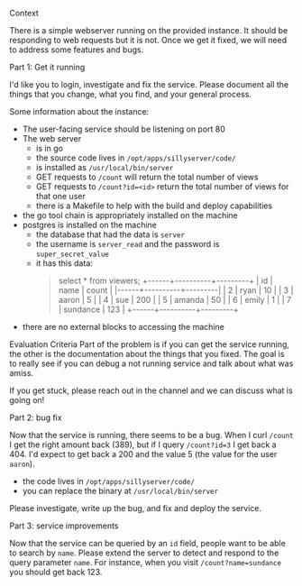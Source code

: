 Context

There is a simple webserver running on the provided instance. It should be responding to web requests but it is not. Once we get it fixed, we will need to address some features and bugs. 

Part 1: Get it running

I'd like you to login, investigate and fix the service. Please document all the things that you change, what you find, and your general process. 

Some information about the instance:

- The user-facing service should be listening on port 80
- The web server
  - is in go
  - the source code lives in `/opt/apps/sillyserver/code/`
  - is installed as `/usr/local/bin/server`
  - GET requests to `/count` will return the total number of views
  - GET requests to `/count?id=<id>` return the total number of views for that one user
  - there is a Makefile to help with the build and deploy capabilities
- the go tool chain is appropriately installed on the machine 
- postgres is installed on the machine
  - the database that had the data is `server` 
  - the username is `server_read` and the password is `super_secret_value`
  - it has this data:
    > select * from viewers;
    +------+----------+---------+
    | id   | name     | count   |
    |------+----------+---------|
    | 2    | ryan     | 10      |
    | 3    | aaron    | 5       |
    | 4    | sue      | 200     |
    | 5    | amanda   | 50      |
    | 6    | emily    | 1       |
    | 7    | sundance | 123     |
    +------+----------+---------+
- there are no external blocks to accessing the machine

Evaluation Criteria
Part of the problem is if you can get the service running, the other is the documentation about the things that you fixed. The goal is to really see if you can debug a not running service and talk about what was amiss. 

If you get stuck, please reach out in the channel and we can discuss what is going on! 


Part 2: bug fix

Now that the service is running, there seems to be a bug. When I curl `/count` I get the right amount back (389), but if I query `/count?id=3` I get back a 404. I'd expect to get back a 200 and the value 5 (the value for the user `aaron`).

- the code lives in `/opt/apps/sillyserver/code/`
- you can replace the binary at `/usr/local/bin/server`

Please investigate, write up the bug, and fix and deploy the service. 


Part 3: service improvements

Now that the service can be queried by an `id` field, people want to be able to search by `name`. Please extend the server to detect and respond to the query parameter `name`. For instance, when you visit `/count?name=sundance` you should get back 123. 